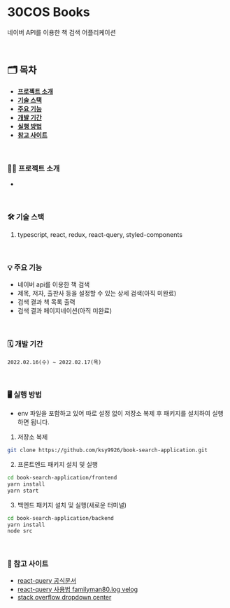 # 30COS Books

네이버 API를 이용한 책 검색 어플리케이션

<br />

## 🗂 목차

- [**프로젝트 소개**](#1)
- [**기술 스택**](#2)
- [**주요 기능**](#3)
- [**개발 기간**](#4)
- [**실행 방법**](#5)
- [**참고 사이트**](#6)

<div id='1'></div>
<br />

### 💁‍♂️ 프로젝트 소개

-

<div id='2'></div>
<br />

### 🛠 기술 스택

1. typescript, react, redux, react-query, styled-components

<div id='3'></div>
<br />

### 💡 주요 기능

- 네이버 api를 이용한 책 검색
- 제목, 저자, 출판사 등을 설정할 수 있는 상세 검색(아직 미완료)
- 검색 결과 책 목록 출력
- 검색 결과 페이지네이션(아직 미완료)

<div id='4'></div>
<br />

### 🗓 개발 기간

`2022.02.16(수) ~ 2022.02.17(목)`

<div id='5'></div>
<br />

### 🖥 실행 방법

- env 파일을 포함하고 있어 따로 설정 없이 저장소 복제 후 패키지를 설치하여 실행하면 됩니다.

1. 저장소 복제

```bash
git clone https://github.com/ksy9926/book-search-application.git
```

2. 프론트엔드 패키지 설치 및 실행

```bash
cd book-search-application/frontend
yarn install
yarn start
```

3. 백엔드 패키지 설치 및 실행(새로운 터미널)

```bash
cd book-search-application/backend
yarn install
node src
```

<div id='6'></div>
<br />

### 📌 참고 사이트

- [react-query 공식문서](https://react-query.tanstack.com/)
- [react-query 사용법 familyman80.log velog](https://velog.io/@familyman80/React-Query-%ED%95%9C%EA%B8%80-%EB%A9%94%EB%89%B4%EC%96%BC)
- [stack overflow dropdown center](https://stackoverflow.com/questions/38419705/position-dropdown-button-and-dropdown-menu-in-center)
